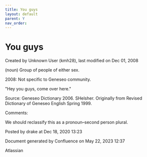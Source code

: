 ```yaml
---
title: You guys
layout: default
parent: Y
nav_order:
---
```


# You guys

Created by  Unknown User (kmh28), last modified on Dec 01, 2008

(noun) Group of people of either sex.

2008: Not specific to Geneseo community.

&quot;Hey you guys, come over here.&quot;

Source: Geneseo Dictionary 2006. SHelsher. Originally from Revised Dictionary of Geneseo English Spring 1999. 

Comments:

We should reclassify this as a pronoun–second person plural.

Posted by drake at Dec 18, 2020 13:23

Document generated by Confluence on May 22, 2023 12:37

Atlassian
